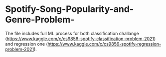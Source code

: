 # Spotify-Song-Popularity-and-Genre-Problem-
The file includes full ML process for both classification challange (https://www.kaggle.com/c/cs9856-spotify-classification-problem-2021) and regression one (https://www.kaggle.com/c/cs9856-spotify-regression-problem-2021). 
